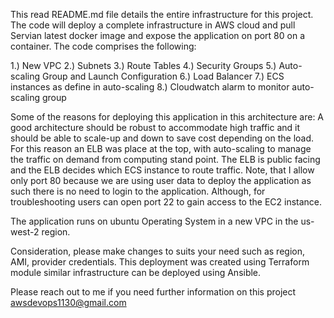This read README.md file details the entire infrastructure for this project. The code will deploy a complete infrastructure in AWS cloud and pull Servian latest docker image and expose the application on port 80 on a container. The code comprises the following:

1.) New VPC 
2.) Subnets 
3.) Route Tables 
4.) Security Groups 
5.) Auto-scaling Group and Launch Configuration 
6.) Load Balancer 
7.) ECS instances as define in auto-scaling 
8.) Cloudwatch alarm to monitor auto-scaling group

Some of the reasons for deploying this application in this architecture are: A good architecture should be robust to accommodate high traffic and it should be able to scale-up and down to save cost depending on the load. For this reason an ELB was place at the top, with auto-scaling to manage the traffic on demand from computing stand point. The ELB is public facing and the ELB decides which ECS instance to route traffic. Note, that I allow only port 80 because we are using user data to deploy the application as such there is no need to login to the application. Although, for troubleshooting users can open port 22 to gain access to the EC2 instance.

The application runs on ubuntu Operating System in a new VPC in the us-west-2 region.

Consideration, please make changes to suits your need such as region, AMI, provider credentials. This deployment was created using Terraform module similar infrastructure can be deployed using Ansible.

Please reach out to me if you need further information on this project awsdevops1130@gmail.com
